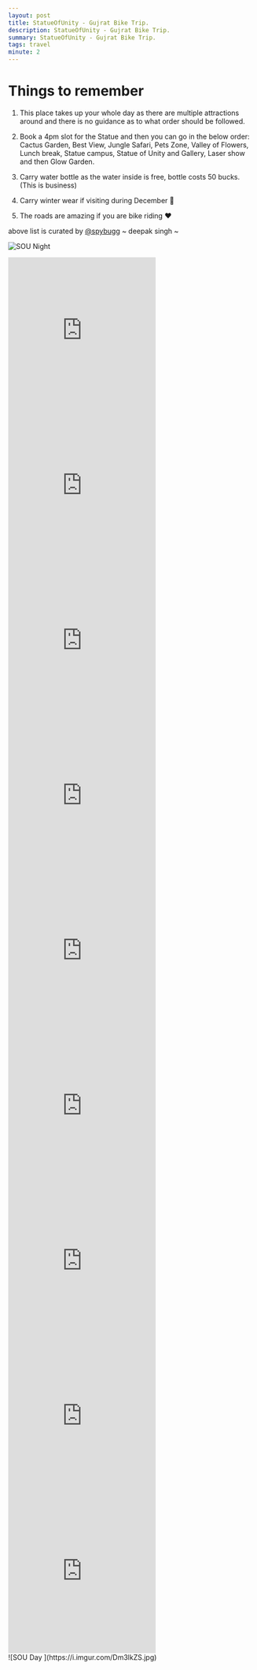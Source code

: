 ```yaml
---
layout: post
title: StatueOfUnity - Gujrat Bike Trip.
description: StatueOfUnity - Gujrat Bike Trip.
summary: StatueOfUnity - Gujrat Bike Trip.
tags: travel
minute: 2
---
```


#  Things to remember 

1. This place takes up your whole day as there are multiple attractions around and there is no guidance as to what order should be followed.

2. Book a 4pm slot for the Statue and then you can go in the below order: Cactus Garden, Best View, Jungle Safari, Pets Zone, Valley of Flowers, Lunch break, Statue campus, Statue of Unity and Gallery, Laser show and then Glow Garden.

3. Carry water bottle as the water inside is free, bottle costs 50 bucks. (This is business)

4. Carry winter wear if visiting during December 🥶

5. The roads are amazing if you are bike riding ❤️

above list is curated by [@spybugg](https://www.instagram.com/spybugg)  ~ deepak singh ~


![SOU Night ](https://i.imgur.com/EMKRdSx.jpg)

<iframe width="auto" height="315" src="https://www.youtube.com/embed/KxF1C4MNJBA" title="YouTube video player" frameborder="0" allow="accelerometer; autoplay; clipboard-write; encrypted-media; gyroscope; picture-in-picture" allowfullscreen></iframe>
<br/>
<iframe width="auto" height="315" src="https://www.youtube.com/embed/4RUygPVHZF4" title="YouTube video player" frameborder="0" allow="accelerometer; autoplay; clipboard-write; encrypted-media; gyroscope; picture-in-picture" allowfullscreen></iframe>
<br/>
<iframe width="auto" height="315" src="https://www.youtube.com/embed/Rp2RRVxB7Po" title="YouTube video player" frameborder="0" allow="accelerometer; autoplay; clipboard-write; encrypted-media; gyroscope; picture-in-picture" allowfullscreen></iframe>
<br/>
<iframe width="auto" height="315" src="https://www.youtube.com/embed/FkQXgxUrgFw" title="YouTube video player" frameborder="0" allow="accelerometer; autoplay; clipboard-write; encrypted-media; gyroscope; picture-in-picture" allowfullscreen></iframe>
<br/>
<iframe width="auto" height="315" src="https://www.youtube.com/embed/SoqmEI684SM" title="YouTube video player" frameborder="0" allow="accelerometer; autoplay; clipboard-write; encrypted-media; gyroscope; picture-in-picture" allowfullscreen></iframe>
<br/>
<iframe width="auto" height="315" src="https://www.youtube.com/embed/YxFiovz2X8o" title="YouTube video player" frameborder="0" allow="accelerometer; autoplay; clipboard-write; encrypted-media; gyroscope; picture-in-picture" allowfullscreen></iframe>
<br/>
<iframe width="auto" height="315" src="https://www.youtube.com/embed/x3-JoYXNLDI" title="YouTube video player" frameborder="0" allow="accelerometer; autoplay; clipboard-write; encrypted-media; gyroscope; picture-in-picture" allowfullscreen></iframe>
<br/>
<iframe width="auto" height="315" src="https://www.youtube.com/embed/u5pEoX11jso" title="YouTube video player" frameborder="0" allow="accelerometer; autoplay; clipboard-write; encrypted-media; gyroscope; picture-in-picture" allowfullscreen></iframe>
<br/>
<iframe width="auto" height="315" src="https://www.youtube.com/embed/J81s1Q6P5R4" title="YouTube video player" frameborder="0" allow="accelerometer; autoplay; clipboard-write; encrypted-media; gyroscope; picture-in-picture" allowfullscreen></iframe>
<br/>
![SOU Day ](https://i.imgur.com/Dm3lkZS.jpg)

